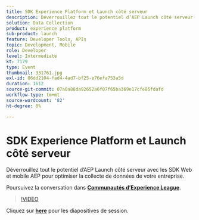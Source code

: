 ```yaml
---
title: SDK Experience Platform et Launch côté serveur
description: Déverrouillez tout le potentiel d’AEP Launch côté serveur avec les SDK Web et mobile AEP pour optimiser la collecte de données de votre entreprise. Cette session a été diffusée dans le cadre d’un événement de contenu Adobe Developers Live.
solution: Data Collection
product: experience platform
sub-product: launch
feature: Developer Tools, APIs
topic: Development, Mobile
role: Developer
level: Intermediate
kt: 7179
type: Event
thumbnail: 331761.jpg
exl-id: 86dd2104-fad4-4ad7-bf25-e76efa753a5d
duration: 1612
source-git-commit: 07a0a88da92652a6f07f65ba369e17cfe85fdafd
workflow-type: tm+mt
source-wordcount: '82'
ht-degree: 0%

---
```


# SDK Experience Platform et Launch côté serveur

Déverrouillez tout le potentiel d’AEP Launch côté serveur avec les SDK Web et mobile AEP pour optimiser la collecte de données de votre entreprise.

Poursuivez la conversation dans **[Communautés d’Experience League](https://adobe.ly/36Yd3v6)**.

>[!VIDEO](https://video.tv.adobe.com/v/331761/?quality=12&learn=on&hidetitle=true)

Cliquez sur **[here](/help/adobe-developers-live/assets/experience-platform-sdk-launch.pdf)** pour les diapositives de session.

